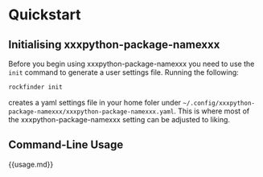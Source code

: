 # Quickstart

## Initialising xxxpython-package-namexxx

Before you begin using xxxpython-package-namexxx you need to use the `init` command to generate a user settings file. Running the following:

```bash
rockfinder init
```

creates a yaml settings file in your home foler under `~/.config/xxxpython-package-namexxx/xxxpython-package-namexxx.yaml`. This is where most of the xxxpython-package-namexxx setting can be adjusted to liking.

<!-- Once created, open the settings file in any text editor and follow the in-file instructions to populate the missing settings values (usually given an ``XXX`` placeholder).  -->

## Command-Line Usage

{{usage.md}}


